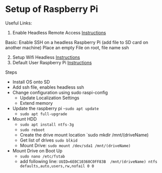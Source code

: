 # Setup of Raspberry Pi
Useful Links:
1. Enable Headless Remote Access [Instructions](https://www.raspberrypi.org/documentation/remote-access/ssh/) 

Basic: Enable SSH on a headless Raspberry Pi (add file to SD card on another machine) 
Place an empty File on root, file name ssh 

2. Setup Wifi Headless [Instructions](https://www.raspberrypi.org/documentation/configuration/wireless/headless.md)
3. Default User Raspberry Pi [Instructions](https://www.raspberrypi.org/documentation/raspbian/updating.md)
 
Steps 

- Install OS onto SD 
- Add ssh file, enables headless ssh
- Change configuration using sudo raspi-config
	- Update Localization Settings
	- Extend memory
- Update the raspberry pi
	-`sudo apt update`
	- `sudo apt full-upgrade` 
- Mount HDD 
	- `sudo apt install ntfs-3g`
	- `sudo reboot` 
	- Create the drive mount location `sudo mkdir /mnt/(driveName)
	- Get list of drives `sudo blkid`
	- Mount Drive: `sudo mount /dev/sda1 /mnt/(driveName)` 
- Mount Drive on Boot Up
	- `sudo nano /etc/fstab`
	- add following line:
		`UUID=6E0C10360C0FF83B  /mnt/(driveName) ntfs defaults,auto,users,rw,nofail 0 0` 

